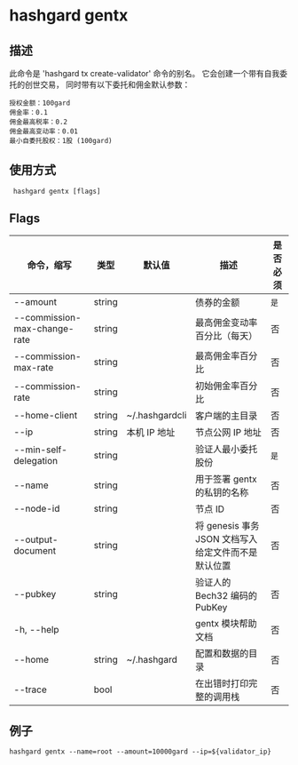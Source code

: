 # hashgard gentx

## 描述

此命令是 'hashgard tx create-validator' 命令的别名。
它会创建一个带有自我委托的创世交易，
同时带有以下委托和佣金默认参数：

```
授权金额：100gard
佣金率：0.1
佣金最高税率：0.2
佣金最高变动率：0.01
最小自委托股权：1股 (100gard)
```

## 使用方式

```
 hashgard gentx [flags]
```

## Flags

| 命令，缩写                   | 类型   | 默认值         | 描述                                                | 是否必须 |
| ---------------------------- | ------ | -------------- | --------------------------------------------------- | -------- |
| --amount                     | string |                | 债券的金额                                          | `是`     |
| --commission-max-change-rate | string |                | 最高佣金变动率百分比（每天）                        | 否       |
| --commission-max-rate        | string |                | 最高佣金率百分比                                    | 否       |
| --commission-rate            | string |                | 初始佣金率百分比                                    | 否       |
| --home-client                | string | ~/.hashgardcli | 客户端的主目录                                      | 否       |
| --ip                         | string | 本机 IP 地址   | 节点公网 IP 地址                                    | 否       |
| --min-self-delegation        | string |                | 验证人最小委托股份                                  | `是`     |
| --name                       | string |                | 用于签署 gentx 的私钥的名称                         | 否       |
| --node-id                    | string |                | 节点 ID                                             | 否       |
| --output-document            | string |                | 将 genesis 事务 JSON 文档写入给定文件而不是默认位置 | 否       |
| --pubkey                     | string |                | 验证人的 Bech32 编码的 PubKey                       | 否       |
| -h, --help                   |        |                | gentx 模块帮助文档                                  | 否       |
| --home                       | string | ~/.hashgard    | 配置和数据的目录                                    | 否       |
| --trace                      | bool   |                | 在出错时打印完整的调用栈                            | 否       |

## 例子

`hashgard gentx --name=root --amount=10000gard --ip=${validator_ip}`
